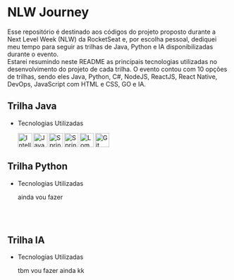 # NLW Journey

Esse repositório é destinado aos códigos do projeto proposto durante a Next Level Week (NLW) da RocketSeat e, por escolha pessoal, dediquei meu tempo para seguir as trilhas de Java, Python e IA disponibilizadas durante o evento.
<br>
Estarei resumindo neste README as principais tecnologias utilizadas no desenvolvimento do projeto de cada trilha. O evento contou com 10 opções de trilhas, sendo eles Java, Python, C#, NodeJS, ReactJS, React Native, DevOps, JavaScript com HTML e CSS, GO e IA.
<br>

## Trilha Java
- Tecnologias Utilizadas

  <img align="left" alt="IntelliJ" width="32px" src="https://user-images.githubusercontent.com/25181517/192108890-200809d1-439c-4e23-90d3-b090cf9a4eea.png"/>
  <img align="left" alt="Java" width="32px" src="https://user-images.githubusercontent.com/25181517/117201156-9a724800-adec-11eb-9a9d-3cd0f67da4bc.png"/>
  <img align="left" alt="Spring" width="32px" src="https://user-images.githubusercontent.com/25181517/117201470-f6d56780-adec-11eb-8f7c-e70e376cfd07.png"/>
  <img align="left" alt="Spring Boot" width="32px" src="https://user-images.githubusercontent.com/25181517/183891303-41f257f8-6b3d-487c-aa56-c497b880d0fb.png"/>
  <img align="left" alt="Lombok" width="32px" src="https://user-images.githubusercontent.com/25181517/190229463-87fa862f-ccf0-48da-8023-940d287df610.png"/>
  <img align="left" alt="Git" width="32px" src="https://user-images.githubusercontent.com/25181517/192108372-f71d70ac-7ae6-4c0d-8395-51d8870c2ef0.png"/>

  <br>
  <br>

## Trilha Python
- Tecnologias Utilizadas

    ainda vou fazer

    <br>
    <br>

## Trilha IA
- Tecnologias Utilizadas
 
    tbm vou fazer ainda kk

